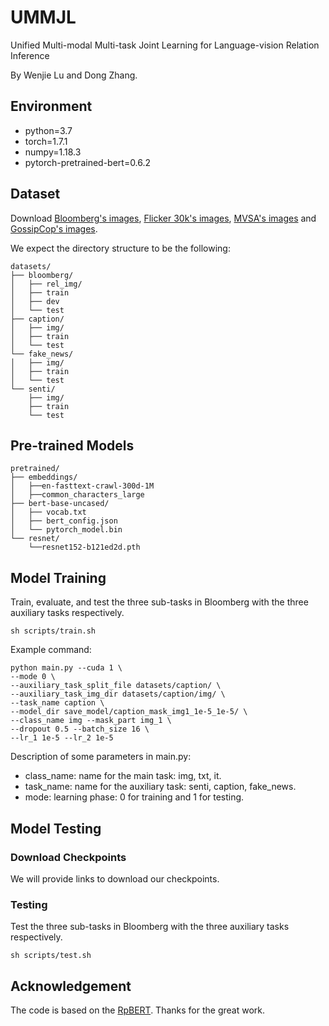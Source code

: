 # UMMJL
Unified Multi-modal Multi-task Joint Learning for  Language-vision Relation Inference

By Wenjie Lu and Dong Zhang.

## Environment
- python=3.7
- torch=1.7.1
- numpy=1.18.3
- pytorch-pretrained-bert=0.6.2

## Dataset
Download [Bloomberg's images](https://drive.google.com/file/d/1KkeMBo32gDEfrbmUjTEX4whpdda_wrYn/view?usp=sharing), [Flicker 30k's images](https://drive.google.com/file/d/1C5wvXzZfB2u05LyKj9v2_rPipiWheQ6_/view?usp=sharing), [MVSA's images](https://drive.google.com/file/d/1bgrvWzhKCBABNSHgu2j8BAxrx3jyTkre/view?usp=sharing) and [GossipCop's images](https://drive.google.com/file/d/1H7Am9U_bgwaBrKHCTqHwhjm0HqYCu8IH/view?usp=sharing).

We expect the directory structure to be the following:
```
datasets/
├── bloomberg/
│   ├── rel_img/
│   ├── train
│   ├── dev
│   └── test
├── caption/
│   ├── img/
│   ├── train
│   └── test
└── fake_news/
│   ├── img/
│   ├── train
│   └── test
└── senti/
    ├── img/
    ├── train
    └── test
```

## Pre-trained Models
```
pretrained/
├── embeddings/
│   ├──en-fasttext-crawl-300d-1M
│   ├──common_characters_large
├── bert-base-uncased/
│   ├── vocab.txt
│   ├── bert_config.json
│   └── pytorch_model.bin
└── resnet/
    └──resnet152-b121ed2d.pth
```
## Model Training
Train, evaluate, and test the three sub-tasks in Bloomberg with the three auxiliary tasks respectively.
```
sh scripts/train.sh
```

Example command:
```
python main.py --cuda 1 \
--mode 0 \
--auxiliary_task_split_file datasets/caption/ \
--auxiliary_task_img_dir datasets/caption/img/ \
--task_name caption \
--model_dir save_model/caption_mask_img1_1e-5_1e-5/ \
--class_name img --mask_part img_1 \
--dropout 0.5 --batch_size 16 \
--lr_1 1e-5 --lr_2 1e-5
```
Description of some parameters in main.py:
- class_name: name for the main task: img, txt, it.
- task_name: name for the auxiliary task: senti, caption, fake_news.
- mode: learning phase: 0 for training and 1 for testing.

## Model Testing
### Download Checkpoints
We will provide links to download our checkpoints.

### Testing
Test the three sub-tasks in Bloomberg with the three auxiliary tasks respectively.
```
sh scripts/test.sh
```

## Acknowledgement
The code is based on the [RpBERT](https://github.com/Multimodal-NER/RpBERT). Thanks for the great work.

